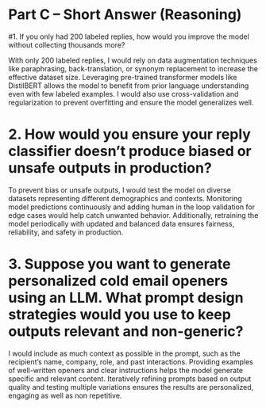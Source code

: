 # Part C – Short Answer (Reasoning)

#1. If you only had 200 labeled replies, how would you improve the model without collecting thousands more?
  
With only 200 labeled replies, I would rely on data augmentation techniques like paraphrasing, back-translation, or synonym replacement to increase the effective dataset size. Leveraging pre-trained transformer models like DistilBERT allows the model to benefit from prior language understanding even with few labeled examples. I would also use cross-validation and regularization to prevent overfitting and ensure the model generalizes well.

# 2. How would you ensure your reply classifier doesn’t produce biased or unsafe outputs in production? 
 
To prevent bias or unsafe outputs, I would test the model on diverse datasets representing different demographics and contexts. Monitoring model predictions continuously and adding human in the loop validation for edge cases would help catch unwanted behavior. Additionally, retraining the model periodically with updated and balanced data ensures fairness, reliability, and safety in production.

# 3. Suppose you want to generate personalized cold email openers using an LLM. What prompt design strategies would you use to keep outputs relevant and non-generic?  

I would include as much context as possible in the prompt, such as the recipient’s name, company, role, and past interactions. Providing examples of well-written openers and clear instructions helps the model generate specific and relevant content. Iteratively refining prompts based on output quality and testing multiple variations ensures the results are personalized, engaging as well as non repetitive.
